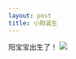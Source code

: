 ```yaml
---
layout: post
title: 小阳诞生
---
```


阳宝宝出生了！
![](https://raw.githubusercontent.com/initlove/initlove.github.io/master/images/2016-02-18-150051.jpg)

